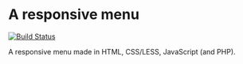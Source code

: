 A responsive menu
=======================

[![Build Status](https://travis-ci.org/mosbth/responsive-menu.svg?branch=master)](https://travis-ci.org/mosbth/responsive-menu)

A responsive menu made in HTML, CSS/LESS, JavaScript (and PHP).
